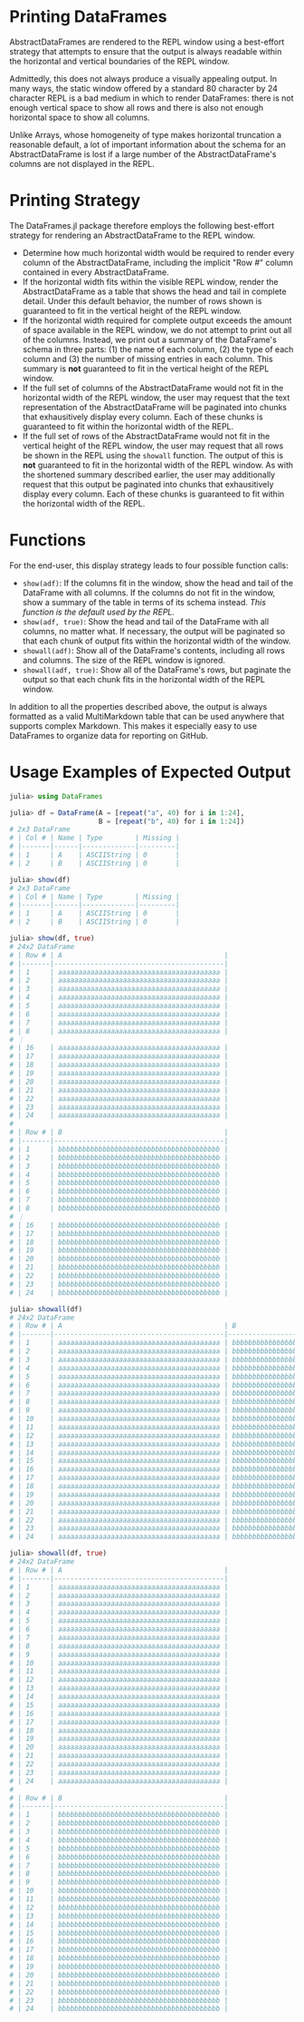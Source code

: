 # Printing DataFrames

AbstractDataFrames are rendered to the REPL window using a best-effort strategy that attempts to ensure that the output is always readable within the horizontal and vertical boundaries of the REPL window.

Admittedly, this does not always produce a visually appealing output. In many ways, the static window offered by a standard 80 character by 24 character REPL is a bad medium in which to render DataFrames: there is not enough vertical space to show all rows and there is also not enough horizontal space to show all columns.

Unlike Arrays, whose homogeneity of type makes horizontal truncation a reasonable default, a lot of important information about the schema for an AbstractDataFrame is lost if a large number of the AbstractDataFrame's columns are not displayed in the REPL.

# Printing Strategy

The DataFrames.jl package therefore employs the following best-effort strategy for rendering an AbstractDataFrame to the REPL window.

* Determine how much horizontal width would be required to render every column of the AbstractDataFrame, including the implicit "Row #" column contained in every AbstractDataFrame.
* If the horizontal width fits within the visible REPL window, render the AbstractDataFrame as a table that shows the head and tail in complete detail. Under this default behavior, the number of rows shown is guaranteed to fit in the vertical height of the REPL window.
* If the horizontal width required for complete output exceeds the amount of space available in the REPL window, we do not attempt to print out all of the columns. Instead, we print out a summary of the DataFrame's schema in three parts: (1) the name of each column, (2) the type of each column and (3) the number of missing entries in each column. This summary is **not** guaranteed to fit in the vertical height of the REPL window.
* If the full set of columns of the AbstractDataFrame would not fit in the horizontal width of the REPL window, the user may request that the text representation of the AbstractDataFrame will be paginated into chunks that exhausitively display every column. Each of these chunks is guaranteed to fit within the horizontal width of the REPL.
* If the full set of rows of the AbstractDataFrame would not fit in the vertical height of the REPL window, the user may request that all rows be shown in the REPL using the `showall` function. The output of this is **not** guaranteed to fit in the horizontal width of the REPL window. As with the shortened summary described earlier, the user may additionally request that this output be paginated into chunks that exhausitively display every column. Each of these chunks is guaranteed to fit within the horizontal width of the REPL.

# Functions

For the end-user, this display strategy leads to four possible function calls:

* `show(adf)`: If the columns fit in the window, show the head and tail of the DataFrame with all columns. If the columns do not fit in the window, show a summary of the table in terms of its schema instead. *This function is the default used by the REPL.*
* `show(adf, true)`: Show the head and tail of the DataFrame with all columns, no matter what. If necessary, the output will be paginated so that each chunk of output fits within the horizontal width of the window.
* `showall(adf)`: Show all of the DataFrame's contents, including all rows and columns. The size of the REPL window is ignored.
* `showall(adf, true)`: Show all of the DataFrame's rows, but paginate the output so that each chunk fits in the horizontal width of the REPL window.

In addition to all the properties described above, the output is always formatted as a valid MultiMarkdown table that can be used anywhere that supports complex Markdown. This makes it especially easy to use DataFrames to organize data for reporting on GitHub.

# Usage Examples of Expected Output

```julia
julia> using DataFrames

julia> df = DataFrame(A = [repeat("a", 40) for i in 1:24],
                      B = [repeat("b", 40) for i in 1:24])
# 2x3 DataFrame
# | Col # | Name | Type        | Missing |
# |-------|------|-------------|---------|
# | 1     | A    | ASCIIString | 0       |
# | 2     | B    | ASCIIString | 0       |

julia> show(df)
# 2x3 DataFrame
# | Col # | Name | Type        | Missing |
# |-------|------|-------------|---------|
# | 1     | A    | ASCIIString | 0       |
# | 2     | B    | ASCIIString | 0       |

julia> show(df, true)
# 24x2 DataFrame
# | Row # | A                                        |
# |-------|------------------------------------------|
# | 1     | aaaaaaaaaaaaaaaaaaaaaaaaaaaaaaaaaaaaaaaa |
# | 2     | aaaaaaaaaaaaaaaaaaaaaaaaaaaaaaaaaaaaaaaa |
# | 3     | aaaaaaaaaaaaaaaaaaaaaaaaaaaaaaaaaaaaaaaa |
# | 4     | aaaaaaaaaaaaaaaaaaaaaaaaaaaaaaaaaaaaaaaa |
# | 5     | aaaaaaaaaaaaaaaaaaaaaaaaaaaaaaaaaaaaaaaa |
# | 6     | aaaaaaaaaaaaaaaaaaaaaaaaaaaaaaaaaaaaaaaa |
# | 7     | aaaaaaaaaaaaaaaaaaaaaaaaaaaaaaaaaaaaaaaa |
# | 8     | aaaaaaaaaaaaaaaaaaaaaaaaaaaaaaaaaaaaaaaa |
# ⋮
# | 16    | aaaaaaaaaaaaaaaaaaaaaaaaaaaaaaaaaaaaaaaa |
# | 17    | aaaaaaaaaaaaaaaaaaaaaaaaaaaaaaaaaaaaaaaa |
# | 18    | aaaaaaaaaaaaaaaaaaaaaaaaaaaaaaaaaaaaaaaa |
# | 19    | aaaaaaaaaaaaaaaaaaaaaaaaaaaaaaaaaaaaaaaa |
# | 20    | aaaaaaaaaaaaaaaaaaaaaaaaaaaaaaaaaaaaaaaa |
# | 21    | aaaaaaaaaaaaaaaaaaaaaaaaaaaaaaaaaaaaaaaa |
# | 22    | aaaaaaaaaaaaaaaaaaaaaaaaaaaaaaaaaaaaaaaa |
# | 23    | aaaaaaaaaaaaaaaaaaaaaaaaaaaaaaaaaaaaaaaa |
# | 24    | aaaaaaaaaaaaaaaaaaaaaaaaaaaaaaaaaaaaaaaa |
#
# | Row # | B                                        |
# |-------|------------------------------------------|
# | 1     | bbbbbbbbbbbbbbbbbbbbbbbbbbbbbbbbbbbbbbbb |
# | 2     | bbbbbbbbbbbbbbbbbbbbbbbbbbbbbbbbbbbbbbbb |
# | 3     | bbbbbbbbbbbbbbbbbbbbbbbbbbbbbbbbbbbbbbbb |
# | 4     | bbbbbbbbbbbbbbbbbbbbbbbbbbbbbbbbbbbbbbbb |
# | 5     | bbbbbbbbbbbbbbbbbbbbbbbbbbbbbbbbbbbbbbbb |
# | 6     | bbbbbbbbbbbbbbbbbbbbbbbbbbbbbbbbbbbbbbbb |
# | 7     | bbbbbbbbbbbbbbbbbbbbbbbbbbbbbbbbbbbbbbbb |
# | 8     | bbbbbbbbbbbbbbbbbbbbbbbbbbbbbbbbbbbbbbbb |
# ⋮
# | 16    | bbbbbbbbbbbbbbbbbbbbbbbbbbbbbbbbbbbbbbbb |
# | 17    | bbbbbbbbbbbbbbbbbbbbbbbbbbbbbbbbbbbbbbbb |
# | 18    | bbbbbbbbbbbbbbbbbbbbbbbbbbbbbbbbbbbbbbbb |
# | 19    | bbbbbbbbbbbbbbbbbbbbbbbbbbbbbbbbbbbbbbbb |
# | 20    | bbbbbbbbbbbbbbbbbbbbbbbbbbbbbbbbbbbbbbbb |
# | 21    | bbbbbbbbbbbbbbbbbbbbbbbbbbbbbbbbbbbbbbbb |
# | 22    | bbbbbbbbbbbbbbbbbbbbbbbbbbbbbbbbbbbbbbbb |
# | 23    | bbbbbbbbbbbbbbbbbbbbbbbbbbbbbbbbbbbbbbbb |
# | 24    | bbbbbbbbbbbbbbbbbbbbbbbbbbbbbbbbbbbbbbbb |

julia> showall(df)
# 24x2 DataFrame
# | Row # | A                                        | B                                        |
# |-------|------------------------------------------|------------------------------------------|
# | 1     | aaaaaaaaaaaaaaaaaaaaaaaaaaaaaaaaaaaaaaaa | bbbbbbbbbbbbbbbbbbbbbbbbbbbbbbbbbbbbbbbb |
# | 2     | aaaaaaaaaaaaaaaaaaaaaaaaaaaaaaaaaaaaaaaa | bbbbbbbbbbbbbbbbbbbbbbbbbbbbbbbbbbbbbbbb |
# | 3     | aaaaaaaaaaaaaaaaaaaaaaaaaaaaaaaaaaaaaaaa | bbbbbbbbbbbbbbbbbbbbbbbbbbbbbbbbbbbbbbbb |
# | 4     | aaaaaaaaaaaaaaaaaaaaaaaaaaaaaaaaaaaaaaaa | bbbbbbbbbbbbbbbbbbbbbbbbbbbbbbbbbbbbbbbb |
# | 5     | aaaaaaaaaaaaaaaaaaaaaaaaaaaaaaaaaaaaaaaa | bbbbbbbbbbbbbbbbbbbbbbbbbbbbbbbbbbbbbbbb |
# | 6     | aaaaaaaaaaaaaaaaaaaaaaaaaaaaaaaaaaaaaaaa | bbbbbbbbbbbbbbbbbbbbbbbbbbbbbbbbbbbbbbbb |
# | 7     | aaaaaaaaaaaaaaaaaaaaaaaaaaaaaaaaaaaaaaaa | bbbbbbbbbbbbbbbbbbbbbbbbbbbbbbbbbbbbbbbb |
# | 8     | aaaaaaaaaaaaaaaaaaaaaaaaaaaaaaaaaaaaaaaa | bbbbbbbbbbbbbbbbbbbbbbbbbbbbbbbbbbbbbbbb |
# | 9     | aaaaaaaaaaaaaaaaaaaaaaaaaaaaaaaaaaaaaaaa | bbbbbbbbbbbbbbbbbbbbbbbbbbbbbbbbbbbbbbbb |
# | 10    | aaaaaaaaaaaaaaaaaaaaaaaaaaaaaaaaaaaaaaaa | bbbbbbbbbbbbbbbbbbbbbbbbbbbbbbbbbbbbbbbb |
# | 11    | aaaaaaaaaaaaaaaaaaaaaaaaaaaaaaaaaaaaaaaa | bbbbbbbbbbbbbbbbbbbbbbbbbbbbbbbbbbbbbbbb |
# | 12    | aaaaaaaaaaaaaaaaaaaaaaaaaaaaaaaaaaaaaaaa | bbbbbbbbbbbbbbbbbbbbbbbbbbbbbbbbbbbbbbbb |
# | 13    | aaaaaaaaaaaaaaaaaaaaaaaaaaaaaaaaaaaaaaaa | bbbbbbbbbbbbbbbbbbbbbbbbbbbbbbbbbbbbbbbb |
# | 14    | aaaaaaaaaaaaaaaaaaaaaaaaaaaaaaaaaaaaaaaa | bbbbbbbbbbbbbbbbbbbbbbbbbbbbbbbbbbbbbbbb |
# | 15    | aaaaaaaaaaaaaaaaaaaaaaaaaaaaaaaaaaaaaaaa | bbbbbbbbbbbbbbbbbbbbbbbbbbbbbbbbbbbbbbbb |
# | 16    | aaaaaaaaaaaaaaaaaaaaaaaaaaaaaaaaaaaaaaaa | bbbbbbbbbbbbbbbbbbbbbbbbbbbbbbbbbbbbbbbb |
# | 17    | aaaaaaaaaaaaaaaaaaaaaaaaaaaaaaaaaaaaaaaa | bbbbbbbbbbbbbbbbbbbbbbbbbbbbbbbbbbbbbbbb |
# | 18    | aaaaaaaaaaaaaaaaaaaaaaaaaaaaaaaaaaaaaaaa | bbbbbbbbbbbbbbbbbbbbbbbbbbbbbbbbbbbbbbbb |
# | 19    | aaaaaaaaaaaaaaaaaaaaaaaaaaaaaaaaaaaaaaaa | bbbbbbbbbbbbbbbbbbbbbbbbbbbbbbbbbbbbbbbb |
# | 20    | aaaaaaaaaaaaaaaaaaaaaaaaaaaaaaaaaaaaaaaa | bbbbbbbbbbbbbbbbbbbbbbbbbbbbbbbbbbbbbbbb |
# | 21    | aaaaaaaaaaaaaaaaaaaaaaaaaaaaaaaaaaaaaaaa | bbbbbbbbbbbbbbbbbbbbbbbbbbbbbbbbbbbbbbbb |
# | 22    | aaaaaaaaaaaaaaaaaaaaaaaaaaaaaaaaaaaaaaaa | bbbbbbbbbbbbbbbbbbbbbbbbbbbbbbbbbbbbbbbb |
# | 23    | aaaaaaaaaaaaaaaaaaaaaaaaaaaaaaaaaaaaaaaa | bbbbbbbbbbbbbbbbbbbbbbbbbbbbbbbbbbbbbbbb |
# | 24    | aaaaaaaaaaaaaaaaaaaaaaaaaaaaaaaaaaaaaaaa | bbbbbbbbbbbbbbbbbbbbbbbbbbbbbbbbbbbbbbbb |

julia> showall(df, true)
# 24x2 DataFrame
# | Row # | A                                        |
# |-------|------------------------------------------|
# | 1     | aaaaaaaaaaaaaaaaaaaaaaaaaaaaaaaaaaaaaaaa |
# | 2     | aaaaaaaaaaaaaaaaaaaaaaaaaaaaaaaaaaaaaaaa |
# | 3     | aaaaaaaaaaaaaaaaaaaaaaaaaaaaaaaaaaaaaaaa |
# | 4     | aaaaaaaaaaaaaaaaaaaaaaaaaaaaaaaaaaaaaaaa |
# | 5     | aaaaaaaaaaaaaaaaaaaaaaaaaaaaaaaaaaaaaaaa |
# | 6     | aaaaaaaaaaaaaaaaaaaaaaaaaaaaaaaaaaaaaaaa |
# | 7     | aaaaaaaaaaaaaaaaaaaaaaaaaaaaaaaaaaaaaaaa |
# | 8     | aaaaaaaaaaaaaaaaaaaaaaaaaaaaaaaaaaaaaaaa |
# | 9     | aaaaaaaaaaaaaaaaaaaaaaaaaaaaaaaaaaaaaaaa |
# | 10    | aaaaaaaaaaaaaaaaaaaaaaaaaaaaaaaaaaaaaaaa |
# | 11    | aaaaaaaaaaaaaaaaaaaaaaaaaaaaaaaaaaaaaaaa |
# | 12    | aaaaaaaaaaaaaaaaaaaaaaaaaaaaaaaaaaaaaaaa |
# | 13    | aaaaaaaaaaaaaaaaaaaaaaaaaaaaaaaaaaaaaaaa |
# | 14    | aaaaaaaaaaaaaaaaaaaaaaaaaaaaaaaaaaaaaaaa |
# | 15    | aaaaaaaaaaaaaaaaaaaaaaaaaaaaaaaaaaaaaaaa |
# | 16    | aaaaaaaaaaaaaaaaaaaaaaaaaaaaaaaaaaaaaaaa |
# | 17    | aaaaaaaaaaaaaaaaaaaaaaaaaaaaaaaaaaaaaaaa |
# | 18    | aaaaaaaaaaaaaaaaaaaaaaaaaaaaaaaaaaaaaaaa |
# | 19    | aaaaaaaaaaaaaaaaaaaaaaaaaaaaaaaaaaaaaaaa |
# | 20    | aaaaaaaaaaaaaaaaaaaaaaaaaaaaaaaaaaaaaaaa |
# | 21    | aaaaaaaaaaaaaaaaaaaaaaaaaaaaaaaaaaaaaaaa |
# | 22    | aaaaaaaaaaaaaaaaaaaaaaaaaaaaaaaaaaaaaaaa |
# | 23    | aaaaaaaaaaaaaaaaaaaaaaaaaaaaaaaaaaaaaaaa |
# | 24    | aaaaaaaaaaaaaaaaaaaaaaaaaaaaaaaaaaaaaaaa |
#
# | Row # | B                                        |
# |-------|------------------------------------------|
# | 1     | bbbbbbbbbbbbbbbbbbbbbbbbbbbbbbbbbbbbbbbb |
# | 2     | bbbbbbbbbbbbbbbbbbbbbbbbbbbbbbbbbbbbbbbb |
# | 3     | bbbbbbbbbbbbbbbbbbbbbbbbbbbbbbbbbbbbbbbb |
# | 4     | bbbbbbbbbbbbbbbbbbbbbbbbbbbbbbbbbbbbbbbb |
# | 5     | bbbbbbbbbbbbbbbbbbbbbbbbbbbbbbbbbbbbbbbb |
# | 6     | bbbbbbbbbbbbbbbbbbbbbbbbbbbbbbbbbbbbbbbb |
# | 7     | bbbbbbbbbbbbbbbbbbbbbbbbbbbbbbbbbbbbbbbb |
# | 8     | bbbbbbbbbbbbbbbbbbbbbbbbbbbbbbbbbbbbbbbb |
# | 9     | bbbbbbbbbbbbbbbbbbbbbbbbbbbbbbbbbbbbbbbb |
# | 10    | bbbbbbbbbbbbbbbbbbbbbbbbbbbbbbbbbbbbbbbb |
# | 11    | bbbbbbbbbbbbbbbbbbbbbbbbbbbbbbbbbbbbbbbb |
# | 12    | bbbbbbbbbbbbbbbbbbbbbbbbbbbbbbbbbbbbbbbb |
# | 13    | bbbbbbbbbbbbbbbbbbbbbbbbbbbbbbbbbbbbbbbb |
# | 14    | bbbbbbbbbbbbbbbbbbbbbbbbbbbbbbbbbbbbbbbb |
# | 15    | bbbbbbbbbbbbbbbbbbbbbbbbbbbbbbbbbbbbbbbb |
# | 16    | bbbbbbbbbbbbbbbbbbbbbbbbbbbbbbbbbbbbbbbb |
# | 17    | bbbbbbbbbbbbbbbbbbbbbbbbbbbbbbbbbbbbbbbb |
# | 18    | bbbbbbbbbbbbbbbbbbbbbbbbbbbbbbbbbbbbbbbb |
# | 19    | bbbbbbbbbbbbbbbbbbbbbbbbbbbbbbbbbbbbbbbb |
# | 20    | bbbbbbbbbbbbbbbbbbbbbbbbbbbbbbbbbbbbbbbb |
# | 21    | bbbbbbbbbbbbbbbbbbbbbbbbbbbbbbbbbbbbbbbb |
# | 22    | bbbbbbbbbbbbbbbbbbbbbbbbbbbbbbbbbbbbbbbb |
# | 23    | bbbbbbbbbbbbbbbbbbbbbbbbbbbbbbbbbbbbbbbb |
# | 24    | bbbbbbbbbbbbbbbbbbbbbbbbbbbbbbbbbbbbbbbb |
```

